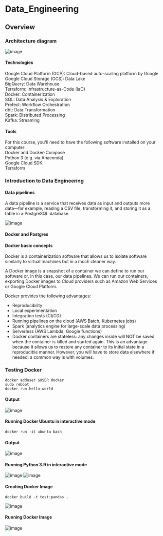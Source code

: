 # Data_Engineering

## Overview

### Architecture diagram
![image](https://github.com/srsapireddy/Data_Engineering/assets/32967087/d7762c6a-ba07-4f2a-8eab-dfcc3c3d8d74)

#### Technologies </br>
Google Cloud Platform (GCP): Cloud-based auto-scaling platform by Google</br>
Google Cloud Storage (GCS): Data Lake</br>
BigQuery: Data Warehouse</br>
Terraform: Infrastructure-as-Code (IaC)</br>
Docker: Containerization</br>
SQL: Data Analysis & Exploration</br>
Prefect: Workflow Orchestration</br>
dbt: Data Transformation</br>
Spark: Distributed Processing</br>
Kafka: Streaming</br>

#### Tools
For this course, you'll need to have the following software installed on your computer:</br>
Docker and Docker-Compose</br>
Python 3 (e.g. via Anaconda)</br>
Google Cloud SDK</br>
Terraform

### Introduction to Data Engineering
#### Data pipelines
A data pipeline is a service that receives data as input and outputs more data—for example, reading a CSV file, transforming it, and storing it as a table in a PostgreSQL database.

![image](https://github.com/srsapireddy/Data_Engineering/assets/32967087/98f7ef4a-ff38-47ce-b4f2-e59f52eedd8f)

#### Docker and Postgres</br>
#### Docker basic concepts</br>

Docker is a containerization software that allows us to isolate software similarly to virtual machines but in a much cleaner way.</br>

A Docker image is a snapshot of a container we can define to run our software or, in this case, our data pipelines. We can run our containers, exporting Docker images to Cloud providers such as Amazon Web Services or Google Cloud Platform.</br>

Docker provides the following advantages:</br>

- Reproducibility</br>
- Local experimentation</br>
- Integration tests (CI/CD)</br>
- Running pipelines on the cloud (AWS Batch, Kubernetes jobs)</br>
- Spark (analytics engine for large-scale data processing)</br>
- Serverless (AWS Lambda, Google functions)</br>
- Docker containers are stateless: any changes inside will NOT be saved when the container is killed and started again. This is an advantage because it allows us to restore any container to its initial state in a reproducible manner. However, you will have to store data elsewhere if needed; a common way is with volumes.</br>

### Testing Docker 
```
docker adduser $USER docker
sudo reboot
docker run hello-world
```
#### Output
![image](https://github.com/srsapireddy/Data_Engineering/assets/32967087/ffaa3c90-de41-4ac2-b8f9-528a7f3ab594)

#### Running Docker Ubuntu in interactive mode
```
docker run -it ubuntu bash
```
#### Output
![image](https://github.com/srsapireddy/Data_Engineering/assets/32967087/2bc4f8fa-5c3f-4bbb-8668-bf397750dbb9)

#### Running Python 3.9 in interactive mode
![image](https://github.com/srsapireddy/Data_Engineering/assets/32967087/7e8db211-5c78-45b2-9d4f-de52efd08d20)
![image](https://github.com/srsapireddy/Data_Engineering/assets/32967087/e65992ec-b30d-407c-9316-c7e736154027)

#### Creating Docker Image
```
docker build -t test:pandas .
```
![image](https://github.com/srsapireddy/Data_Engineering/assets/32967087/afcda330-800f-40ee-92ea-dde1ecc2a7fa)

#### Running Docker Image
![image](https://github.com/srsapireddy/Data_Engineering/assets/32967087/79c200d1-a12a-4cd7-bc45-6dfe7f450526)








